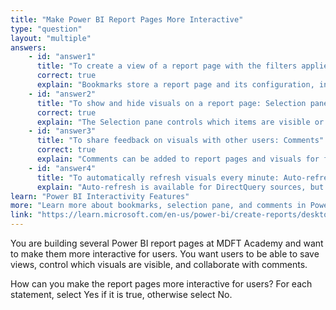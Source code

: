 ```yaml
---
title: "Make Power BI Report Pages More Interactive"
type: "question"
layout: "multiple"
answers:
    - id: "answer1"
      title: "To create a view of a report page with the filters applied: Bookmarks"
      correct: true
      explain: "Bookmarks store a report page and its configuration, including filters and slicers."
    - id: "answer2"
      title: "To show and hide visuals on a report page: Selection pane"
      correct: true
      explain: "The Selection pane controls which items are visible or hidden on a report page."
    - id: "answer3"
      title: "To share feedback on visuals with other users: Comments"
      correct: true
      explain: "Comments can be added to report pages and visuals for feedback and collaboration."
    - id: "answer4"
      title: "To automatically refresh visuals every minute: Auto-refresh setting"
      explain: "Auto-refresh is available for DirectQuery sources, but not for all visuals or report pages."
learn: "Power BI Interactivity Features"
more: "Learn more about bookmarks, selection pane, and comments in Power BI"
link: "https://learn.microsoft.com/en-us/power-bi/create-reports/desktop-bookmarks"
---
```

You are building several Power BI report pages at MDFT Academy and want to make them more interactive for users. You want users to be able to save views, control which visuals are visible, and collaborate with comments.

How can you make the report pages more interactive for users? For each statement, select Yes if it is true, otherwise select No.
